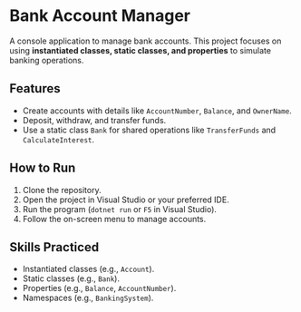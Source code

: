 # Bank Account Manager

A console application to manage bank accounts. This project focuses on using **instantiated classes, static classes, and properties** to simulate banking operations.

## Features
- Create accounts with details like `AccountNumber`, `Balance`, and `OwnerName`.
- Deposit, withdraw, and transfer funds.
- Use a static class `Bank` for shared operations like `TransferFunds` and `CalculateInterest`.

## How to Run
1. Clone the repository.
2. Open the project in Visual Studio or your preferred IDE.
3. Run the program (`dotnet run` or `F5` in Visual Studio).
4. Follow the on-screen menu to manage accounts.

## Skills Practiced
- Instantiated classes (e.g., `Account`).
- Static classes (e.g., `Bank`).
- Properties (e.g., `Balance`, `AccountNumber`).
- Namespaces (e.g., `BankingSystem`).
